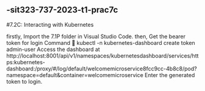 ## -sit323-737-2023-t1-prac7c

#7.2C: Interacting with Kubernetes

firstly, Import the 7.1P folder in Visual Studio Code.
then, Get the bearer token for login
Command  kubectl -n kubernetes-dashboard create token admin-user
Access the dashboard at http://localhost:8001/api/v1/namespaces/kubernetesdashboard/services/https:kubernetes-dashboard:/proxy/#/log/default/welcomemicroservice8fcc9cc-4b8c8/pod?namespace=default&container=welcomemicroservice
Enter the generated token to login.
